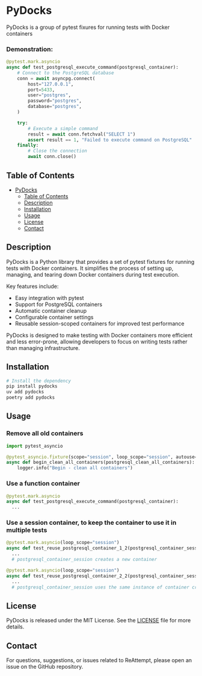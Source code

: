 # PyDocks

PyDocks is a group of pytest fixures for running tests with Docker containers

### Demonstration:

```python
@pytest.mark.asyncio
async def test_postgresql_execute_command(postgresql_container):
    # Connect to the PostgreSQL database
    conn = await asyncpg.connect(
        host="127.0.0.1",
        port=5433,
        user="postgres",
        password="postgres",
        database="postgres",
    )

    try:
        # Execute a simple command
        result = await conn.fetchval("SELECT 1")
        assert result == 1, "Failed to execute command on PostgreSQL"
    finally:
        # Close the connection
        await conn.close()

```

## Table of Contents

- [PyDocks](#PyDocks)
  - [Table of Contents](#table-of-contents)
  - [Description](#description)
  - [Installation](#installation)
  - [Usage](#usage)
  - [License](#license)
  - [Contact](#contact)

## Description

PyDocks is a Python library that provides a set of pytest fixtures for running tests with Docker containers. It simplifies the process of setting up, managing, and tearing down Docker containers during test execution.

Key features include:
- Easy integration with pytest
- Support for PostgreSQL containers
- Automatic container cleanup
- Configurable container settings
- Reusable session-scoped containers for improved test performance

PyDocks is designed to make testing with Docker containers more efficient and less error-prone, allowing developers to focus on writing tests rather than managing infrastructure.

## Installation

```bash
# Install the dependency
pip install pydocks
uv add pydocks
poetry add pydocks
```

## Usage

### Remove all old containers
```python
import pytest_asyncio

@pytest_asyncio.fixture(scope="session", loop_scope="session", autouse=True)
async def begin_clean_all_containers(postgresql_clean_all_containers):
    logger.info("Begin - clean all containers")
```

### Use a function container
```python
@pytest.mark.asyncio
async def test_postgresql_execute_command(postgresql_container):
  ...
```

### Use a session container, to keep the container to use it in multiple tests
```python
@pytest.mark.asyncio(loop_scope="session")
async def test_reuse_postgresql_container_1_2(postgresql_container_session):
  ...
  # postgresql_container_session creates a new container

@pytest.mark.asyncio(loop_scope="session")
async def test_reuse_postgresql_container_2_2(postgresql_container_session):
  ...
  # postgresql_container_session uses the same instance of container created in test_reuse_postgresql_container_1_2
```


## License

PyDocks is released under the MIT License. See the [LICENSE](LICENSE) file for more details.

## Contact

For questions, suggestions, or issues related to ReAttempt, please open an issue on the GitHub repository.

